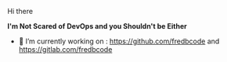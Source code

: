 Hi there

**I'm Not Scared of DevOps and you Shouldn't be Either**

- 🔭 I’m currently working on : https://github.com/fredbcode and https://gitlab.com/fredbcode


